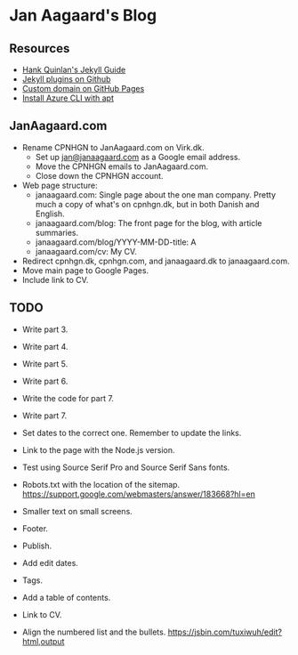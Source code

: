 # Jan Aagaard's Blog

## Resources

- [Hank Quinlan's Jekyll Guide](http://jmcglone.com/guides/github-pages/)
- [Jekyll plugins on Github](https://help.github.com/en/articles/configuring-jekyll-plugins)
- [Custom domain on GitHub Pages](https://help.github.com/en/articles/using-a-custom-domain-with-github-pages)
- [Install Azure CLI with apt](https://docs.microsoft.com/en-us/cli/azure/install-azure-cli-apt?view=azure-cli-latest)

## JanAagaard.com

- Rename CPNHGN to JanAagaard.com on Virk.dk.
  - Set up jan@janaagaard.com as a Google email address.
  - Move the CPNHGN emails to JanAagaard.com.
  - Close down the CPNHGN account.
- Web page structure:
  - janaagaard.com: Single page about the one man company. Pretty much a copy of what's on cpnhgn.dk, but in both Danish and English.
  - janaagaard.com/blog: The front page for the blog, with article summaries.
  - janaagaard.com/blog/YYYY-MM-DD-title: A
  - janaagaard.com/cv: My CV.
- Redirect cpnhgn.dk, cpnhgn.com, and janaagaard.dk to janaagaard.com.
- Move main page to Google Pages.
- Include link to CV.

## TODO

- Write part 3.
- Write part 4.
- Write part 5.
- Write part 6.
- Write the code for part 7.
- Write part 7.
- Set dates to the correct one. Remember to update the links.
- Link to the page with the Node.js version.
- Test using Source Serif Pro and Source Serif Sans fonts.
- Robots.txt with the location of the sitemap. <https://support.google.com/webmasters/answer/183668?hl=en>
- Smaller text on small screens.
- Footer.
- Publish.

- Add edit dates.
- Tags.
- Add a table of contents.
- Link to CV.
- Align the numbered list and the bullets. <https://jsbin.com/tuxiwuh/edit?html,output>
